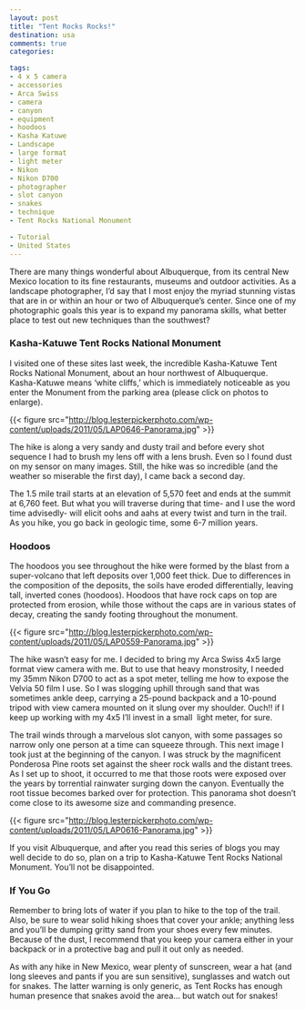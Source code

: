 ```yaml
---
layout: post
title: "Tent Rocks Rocks!"
destination: usa
comments: true
categories:

tags:
- 4 x 5 camera
- accessories
- Arca Swiss
- camera
- canyon
- equipment
- hoodoos
- Kasha Katuwe
- Landscape
- large format
- light meter
- Nikon
- Nikon D700
- photographer
- slot canyon
- snakes
- technique
- Tent Rocks National Monument

- Tutorial
- United States
---
```

There are many things wonderful about Albuquerque, from its central New Mexico location to its fine restaurants, museums and outdoor activities. As a landscape photographer, I’d say that I most enjoy the myriad stunning vistas that are in or within an hour or two of Albuquerque’s center. Since one of my photographic goals this year is to expand my panorama skills, what better place to test out new techniques than the southwest?
<h3>Kasha-Katuwe Tent Rocks National Monument</h3>
I visited one of these sites last week, the incredible Kasha-Katuwe Tent Rocks National Monument, about an hour northwest of Albuquerque. Kasha-Katuwe means ‘white cliffs,’ which is immediately noticeable as you enter the Monument from the parking area (please click on photos to enlarge).

{{< figure src="http://blog.lesterpickerphoto.com/wp-content/uploads/2011/05/LAP0646-Panorama.jpg" >}}

The hike is along a very sandy and dusty trail and before every shot sequence I had to brush my lens off with a lens brush. Even so I found dust on my sensor on many images. Still, the hike was so incredible (and the weather so miserable the first day), I came back a second day.

The 1.5 mile trail starts at an elevation of 5,570 feet and ends at the summit at 6,760 feet. But what you will traverse during that time- and I use the word time advisedly- will elicit oohs and aahs at every twist and turn in the trail. As you hike, you go back in geologic time, some 6-7 million years.

<h3>Hoodoos</h3>
The hoodoos you see throughout the hike were formed by the blast from a super-volcano that left deposits over 1,000 feet thick. Due to differences in the composition of the deposits, the soils have eroded differentially, leaving tall, inverted cones (hoodoos). Hoodoos that have rock caps on top are protected from erosion, while those without the caps are in various states of decay, creating the sandy footing throughout the monument.

{{< figure src="http://blog.lesterpickerphoto.com/wp-content/uploads/2011/05/LAP0559-Panorama.jpg" >}}

The hike wasn’t easy for me. I decided to bring my Arca Swiss 4x5 large format view camera with me. But to use that heavy monstrosity, I needed my 35mm Nikon D700 to act as a spot meter, telling me how to expose the Velvia 50 film I use. So I was slogging uphill through sand that was sometimes ankle deep, carrying a 25-pound backpack and a 10-pound tripod with view camera mounted on it slung over my shoulder. Ouch!! if I keep up working with my 4x5 I’ll invest in a small  light meter, for sure.

The trail winds through a marvelous slot canyon, with some passages so narrow only one person at a time can squeeze through. This next image I took just at the beginning of the canyon. I was struck by the magnificent Ponderosa Pine roots set against the sheer rock walls and the distant trees. As I set up to shoot, it occurred to me that those roots were exposed over the years by torrential rainwater surging down the canyon. Eventually the root tissue becomes barked over for protection. This panorama shot doesn’t come close to its awesome size and commanding presence.

{{< figure src="http://blog.lesterpickerphoto.com/wp-content/uploads/2011/05/LAP0616-Panorama.jpg" >}}

If you visit Albuquerque, and after you read this series of blogs you may well decide to do so, plan on a trip to Kasha-Katuwe Tent Rocks National Monument. You’ll not be disappointed.
<h3>If You Go</h3>
Remember to bring lots of water if you plan to hike to the top of the trail. Also, be sure to wear solid hiking shoes that cover your ankle; anything less and you’ll be dumping gritty sand from your shoes every few minutes. Because of the dust, I recommend that you keep your camera either in your backpack or in a protective bag and pull it out only as needed.

As with any hike in New Mexico, wear plenty of sunscreen, wear a hat (and long sleeves and pants if you are sun sensitive), sunglasses and watch out for snakes. The latter warning is only generic, as Tent Rocks has enough human presence that snakes avoid the area… but watch out for snakes!